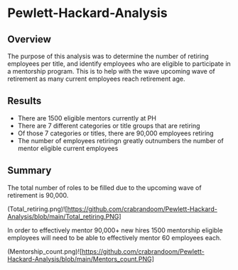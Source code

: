 # Pewlett-Hackard-Analysis

## Overview

The purpose of this analysis was to determine the number of retiring employees per title, and identify employees who are eligible to participate in a mentorship program. This is to help with the wave upcoming wave of retirement as many current employees reach retirement age.


## Results

- There are 1500 eligible mentors currently at PH
- There are 7 different categories or title groups that are retiring	
- Of those 7 categories or titles, there are 90,000 employees retiring
- The number of employees retiringn greatly outnumbers the number of mentor eligible current employees


## Summary


The total number of roles to be filled due to the upcoming wave of retirement is 90,000. 

(Total_retiring.png)![https://github.com/crabrandoom/Pewlett-Hackard-Analysis/blob/main/Total_retiring.PNG]

In order to effectively mentor 90,000+ new hires 1500 mentorship eligible employees will need to be able to effectively mentor 60 employees each.

(Mentorship_count.png)![https://github.com/crabrandoom/Pewlett-Hackard-Analysis/blob/main/Mentors_count.PNG]
